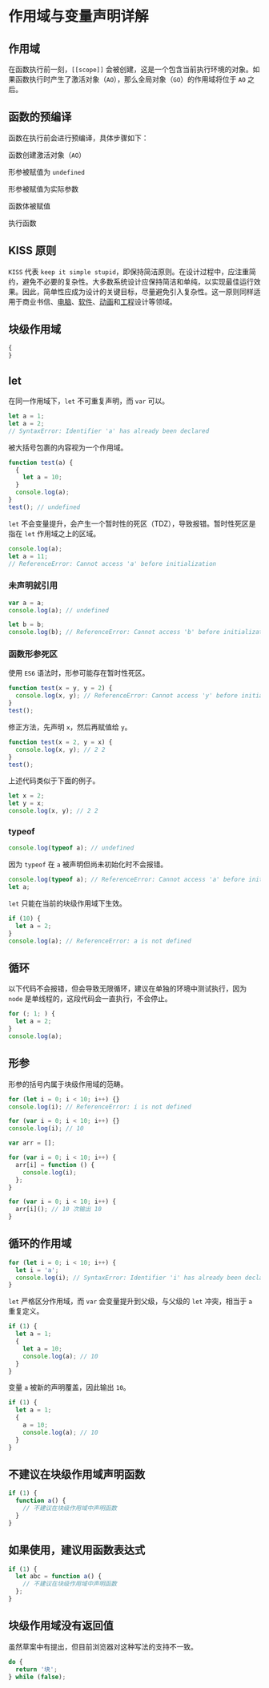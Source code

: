 # 作用域与变量声明详解

## 作用域

在函数执行前一刻，`[[scope]]` 会被创建，这是一个包含当前执行环境的对象。如果函数执行时产生了激活对象（`AO`），那么全局对象（`GO`）的作用域将位于 `AO` 之后。

## 函数的预编译

函数在执行前会进行预编译，具体步骤如下：

函数创建激活对象（`AO`）

形参被赋值为 `undefined`

形参被赋值为实际参数

函数体被赋值

执行函数

## KISS 原则

`KISS` 代表 `keep it simple stupid`，即保持简洁原则。在设计过程中，应注重简约，避免不必要的复杂性。大多数系统设计应保持简洁和单纯，以实现最佳运行效果。因此，简单性应成为设计的关键目标，尽量避免引入复杂性。这一原则同样适用于商业书信、[电脑](https://zh.wikipedia.org/wiki/%E9%9B%BB%E8%85%A6)、[软件](https://zh.wikipedia.org/wiki/%E8%BB%9F%E4%BB%B6)、[动画](https://zh.wikipedia.org/wiki/%E5%8B%95%E7%95%AB)和[工程](https://zh.wikipedia.org/wiki/%E5%B7%A5%E7%A8%8B)设计等领域。

## 块级作用域

```javascript
{
}
```

## let

在同一作用域下，`let` 不可重复声明，而 `var` 可以。

```javascript
let a = 1;
let a = 2;
// SyntaxError: Identifier 'a' has already been declared
```

被大括号包裹的内容视为一个作用域。

```javascript
function test(a) {
  {
    let a = 10;
  }
  console.log(a);
}
test(); // undefined
```

`let` 不会变量提升，会产生一个暂时性的死区（TDZ），导致报错。暂时性死区是指在 `let` 作用域之上的区域。

```javascript
console.log(a);
let a = 11;
// ReferenceError: Cannot access 'a' before initialization
```

### 未声明就引用

```javascript
var a = a;
console.log(a); // undefined

let b = b;
console.log(b); // ReferenceError: Cannot access 'b' before initialization
```

### 函数形参死区

使用 `ES6` 语法时，形参可能存在暂时性死区。

```javascript
function test(x = y, y = 2) {
  console.log(x, y); // ReferenceError: Cannot access 'y' before initialization
}
test();
```

修正方法，先声明 `x`，然后再赋值给 `y`。

```javascript
function test(x = 2, y = x) {
  console.log(x, y); // 2 2
}
test();
```

上述代码类似于下面的例子。

```javascript
let x = 2;
let y = x;
console.log(x, y); // 2 2
```

### typeof

```javascript
console.log(typeof a); // undefined
```

因为 `typeof` 在 `a` 被声明但尚未初始化时不会报错。

```javascript
console.log(typeof a); // ReferenceError: Cannot access 'a' before initialization
let a;
```

`let` 只能在当前的块级作用域下生效。

```javascript
if (10) {
  let a = 2;
}
console.log(a); // ReferenceError: a is not defined
```

## 循环

以下代码不会报错，但会导致无限循环，建议在单独的环境中测试执行，因为 `node` 是单线程的，这段代码会一直执行，不会停止。

```javascript
for (; 1; ) {
  let a = 2;
}
console.log(a);
```

## 形参

形参的括号内属于块级作用域的范畴。

```javascript
for (let i = 0; i < 10; i++) {}
console.log(i); // ReferenceError: i is not defined

for (var i = 0; i < 10; i++) {}
console.log(i); // 10
```

```javascript
var arr = [];

for (var i = 0; i < 10; i++) {
  arr[i] = function () {
    console.log(i);
  };
}

for (var i = 0; i < 10; i++) {
  arr[i](); // 10 次输出 10
}
```

## 循环的作用域

```javascript
for (let i = 0; i < 10; i++) {
  let i = 'a';
  console.log(i); // SyntaxError: Identifier 'i' has already been declared
}
```

`let` 严格区分作用域，而 `var` 会变量提升到父级，与父级的 `let` 冲突，相当于 `a` 重复定义。

```javascript
if (1) {
  let a = 1;
  {
    let a = 10;
    console.log(a); // 10
  }
}
```

变量 `a` 被新的声明覆盖，因此输出 `10`。

```javascript
if (1) {
  let a = 1;
  {
    a = 10;
    console.log(a); // 10
  }
}
```

## 不建议在块级作用域声明函数

```javascript
if (1) {
  function a() {
    // 不建议在块级作用域中声明函数
  }
}
```

## 如果使用，建议用函数表达式

```javascript
if (1) {
  let abc = function a() {
    // 不建议在块级作用域中声明函数
  };
}
```

## 块级作用域没有返回值

虽然草案中有提出，但目前浏览器对这种写法的支持不一致。

```javascript
do {
  return '块';
} while (false);
```

